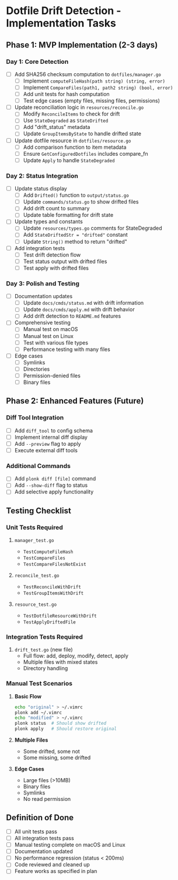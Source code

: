 # Dotfile Drift Detection - Implementation Tasks

## Phase 1: MVP Implementation (2-3 days)

### Day 1: Core Detection
- [ ] Add SHA256 checksum computation to `dotfiles/manager.go`
  - [ ] Implement `computeFileHash(path string) (string, error)`
  - [ ] Implement `CompareFiles(path1, path2 string) (bool, error)`
  - [ ] Add unit tests for hash computation
  - [ ] Test edge cases (empty files, missing files, permissions)

- [ ] Update reconciliation logic in `resources/reconcile.go`
  - [ ] Modify `ReconcileItems` to check for drift
  - [ ] Use `StateDegraded` as `StateDrifted`
  - [ ] Add "drift_status" metadata
  - [ ] Update `GroupItemsByState` to handle drifted state

- [ ] Update dotfile resource in `dotfiles/resource.go`
  - [ ] Add comparison function to item metadata
  - [ ] Ensure `GetConfiguredDotfiles` includes compare_fn
  - [ ] Update `Apply` to handle `StateDegraded`

### Day 2: Status Integration
- [ ] Update status display
  - [ ] Add `Drifted()` function to `output/status.go`
  - [ ] Update `commands/status.go` to show drifted files
  - [ ] Add drift count to summary
  - [ ] Update table formatting for drift state

- [ ] Update types and constants
  - [ ] Update `resources/types.go` comments for StateDegraded
  - [ ] Add `StateDriftedStr = "drifted"` constant
  - [ ] Update `String()` method to return "drifted"

- [ ] Add integration tests
  - [ ] Test drift detection flow
  - [ ] Test status output with drifted files
  - [ ] Test apply with drifted files

### Day 3: Polish and Testing
- [ ] Documentation updates
  - [ ] Update `docs/cmds/status.md` with drift information
  - [ ] Update `docs/cmds/apply.md` with drift behavior
  - [ ] Add drift detection to `README.md` features

- [ ] Comprehensive testing
  - [ ] Manual test on macOS
  - [ ] Manual test on Linux
  - [ ] Test with various file types
  - [ ] Performance testing with many files

- [ ] Edge cases
  - [ ] Symlinks
  - [ ] Directories
  - [ ] Permission-denied files
  - [ ] Binary files

## Phase 2: Enhanced Features (Future)

### Diff Tool Integration
- [ ] Add `diff_tool` to config schema
- [ ] Implement internal diff display
- [ ] Add `--preview` flag to apply
- [ ] Execute external diff tools

### Additional Commands
- [ ] Add `plonk diff [file]` command
- [ ] Add `--show-diff` flag to status
- [ ] Add selective apply functionality

## Testing Checklist

### Unit Tests Required
1. `manager_test.go`
   - `TestComputeFileHash`
   - `TestCompareFiles`
   - `TestCompareFilesNotExist`

2. `reconcile_test.go`
   - `TestReconcileWithDrift`
   - `TestGroupItemsWithDrift`

3. `resource_test.go`
   - `TestDotfileResourceWithDrift`
   - `TestApplyDriftedFile`

### Integration Tests Required
1. `drift_test.go` (new file)
   - Full flow: add, deploy, modify, detect, apply
   - Multiple files with mixed states
   - Directory handling

### Manual Test Scenarios
1. **Basic Flow**
   ```bash
   echo "original" > ~/.vimrc
   plonk add ~/.vimrc
   echo "modified" > ~/.vimrc
   plonk status  # Should show drifted
   plonk apply   # Should restore original
   ```

2. **Multiple Files**
   - Some drifted, some not
   - Some missing, some drifted

3. **Edge Cases**
   - Large files (>10MB)
   - Binary files
   - Symlinks
   - No read permission

## Definition of Done

- [ ] All unit tests pass
- [ ] All integration tests pass
- [ ] Manual testing complete on macOS and Linux
- [ ] Documentation updated
- [ ] No performance regression (status < 200ms)
- [ ] Code reviewed and cleaned up
- [ ] Feature works as specified in plan
